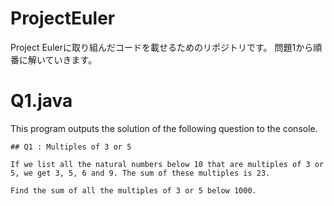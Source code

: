 # ProjectEuler
Project Eulerに取り組んだコードを載せるためのリポジトリです。
問題1から順番に解いていきます。

# Q1.java
This program outputs the solution of the following question to the console.

```
## Q1 : Multiples of 3 or 5

If we list all the natural numbers below 10 that are multiples of 3 or 5, we get 3, 5, 6 and 9. The sum of these multiples is 23.

Find the sum of all the multiples of 3 or 5 below 1000.
```

